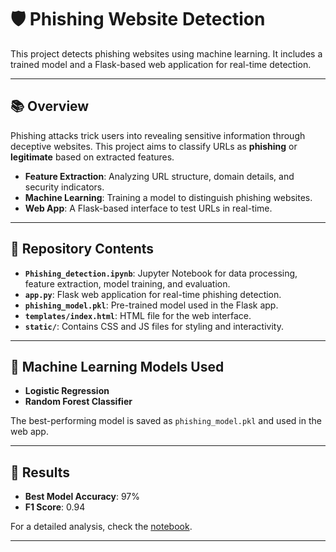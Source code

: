 # 🛡️ Phishing Website Detection

This project detects phishing websites using machine learning. It includes a trained model and a Flask-based web application for real-time detection.

---

## 📚 Overview

Phishing attacks trick users into revealing sensitive information through deceptive websites. This project aims to classify URLs as **phishing** or **legitimate** based on extracted features.

- **Feature Extraction**: Analyzing URL structure, domain details, and security indicators.
- **Machine Learning**: Training a model to distinguish phishing websites.
- **Web App**: A Flask-based interface to test URLs in real-time.

---

## 📁 Repository Contents

- **`Phishing_detection.ipynb`**: Jupyter Notebook for data processing, feature extraction, model training, and evaluation.
- **`app.py`**: Flask web application for real-time phishing detection.
- **`phishing_model.pkl`**: Pre-trained model used in the Flask app.
- **`templates/index.html`**: HTML file for the web interface.
- **`static/`**: Contains CSS and JS files for styling and interactivity.

---

## 🤖 Machine Learning Models Used

- **Logistic Regression**
- **Random Forest Classifier**


The best-performing model is saved as `phishing_model.pkl` and used in the web app.

---

## 📜 Results

- **Best Model Accuracy**: 97%
- **F1 Score**: 0.94

For a detailed analysis, check the [notebook](./Phishing_detection.ipynb).

---


